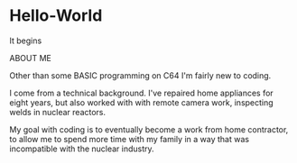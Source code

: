 # Hello-World
It begins

ABOUT ME

Other than some BASIC programming on C64 I'm fairly new to coding.

I come from a technical background. I've repaired home appliances for eight years, but also worked with with remote camera work, inspecting welds in nuclear reactors.

My goal with coding is to eventually become a work from home contractor, to allow me to spend more time with my family in a way that was incompatible with the nuclear industry.

